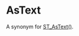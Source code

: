 # AsText

A synonym for [ST_AsText()](/sql-statements-structure/geographic-geometric-features/wkt/st_astext).